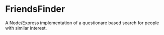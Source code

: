 # FriendsFinder

A Node/Express implementation of a questionare based search for people with similar interest. 
